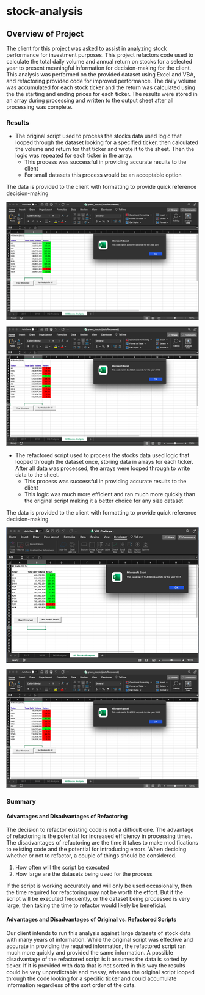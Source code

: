 # stock-analysis

## Overview of Project
The client for this project was asked to assist in analyzing stock performance for investment purposes. This project refactors code used to calculate the total daily volume and annual return on stocks for a selected year to present meaningful information for decision-making for the client. This analysis was performed on the provided dataset using Excel and VBA, and refactoring provided code for improved performance. The daily volume was accumulated for each stock ticker and the return was calculated using the the starting and ending prices for each ticker. The results were stored in an array during processing and written to the output sheet after all processing was complete.
### Results
- The original script used to process the stocks data used logic that looped through the dataset looking for a specified ticker, then calculated the volume and return for that ticker and wrote it to the sheet. Then the logic was repeated for each ticker in the array.
  - This process was successful in providing accurate results to the client
  - For small datasets this process would be an acceptable option

The data is provided to the client with formatting to provide quick reference decision-making

![2017 Original Stock Results with Performance Timing](https://github.com/jkannis/stock-analysis/blob/main/Resources/2017_Original.png)

![2018 Original Stock Results with Performance Timing](https://github.com/jkannis/stock-analysis/blob/main/Resources/2018_Original.png)

- The refactored script used to process the stocks data used logic that looped through the dataset once, storing data in arrays for each ticker. After all data was processed, the arrays were looped through to write data to the sheet.
  - This process was successful in providing accurate results to the client
  - This logic was much more efficient and ran much more quickly than the original script making it a better choice for any size dataset

The data is provided to the client with formatting to provide quick reference decision-making

![2017 Refactored Stock Results with Performance Timing](https://github.com/jkannis/stock-analysis/blob/main/Resources/2017_Refactored.png)

![2018 Refactored Stock Results with Performance Timing](https://github.com/jkannis/stock-analysis/blob/main/Resources/2018_Original.png)

### Summary
#### Advantages and Disadvantages of Refactoring
The decision to refactor existing code is not a difficult one. The advantage of refactoring is the potential for increased efficiency in processing times. The disadvantages of refactoring are the time it takes to make modifications to existing code and the potential for introducing errors. When deciding whether or not to refactor, a couple of things should be considered. 
  1. How often will the script be executed
  2. How large are the datasets being used for the process

If the script is working accurately and will only be used occasionally, then the time required for refactoring may not be worth the effort. But if the script will be executed frequently, or the dataset being processed is very large, then taking the time to refactor would likely be beneficial.
#### Advantages and Disadvantages of Original vs. Refactored Scripts
Our client intends to run this analysis against large datasets of stock data with many years of information. While the original script was effective and accurate in providing the required information, the refactored script ran much more quickly and provided the same information. A possible disadvantage of the refactored script is it assumes the data is sorted by ticker. If it is provided with data that is not sorted in this way the results could be very unpredictable and messy, whereas the original script looped through the code looking for a specific ticker and could accumulate information regardless of the sort order of the data. 

